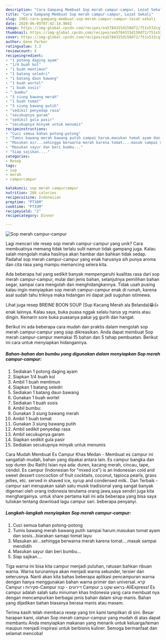 ```yaml
---
description: "Cara Gampang Membuat Sop merah campur-campur, Lezat Sekali"
title: "Cara Gampang Membuat Sop merah campur-campur, Lezat Sekali"
slug: 1901-cara-gampang-membuat-sop-merah-campur-campur-lezat-sekali
date: 2020-06-05T07:42:14.904Z
image: https://img-global.cpcdn.com/recipes/ea5784315d150d72/751x532cq70/sop-merah-campur-campur-foto-resep-utama.jpg
thumbnail: https://img-global.cpcdn.com/recipes/ea5784315d150d72/751x532cq70/sop-merah-campur-campur-foto-resep-utama.jpg
cover: https://img-global.cpcdn.com/recipes/ea5784315d150d72/751x532cq70/sop-merah-campur-campur-foto-resep-utama.jpg
author: Gene Parker
ratingvalue: 3.3
reviewcount: 4
recipeingredient:
- "1 potong daging ayam"
- "1/4 buah kol"
- "1 buah mentimun"
- "1 batang seledri"
- "1 batang daun bawang"
- "1 buah wortel"
- "1 buah sosis"
- " bumbu"
- "3 siung bawang merah"
- "1 buah tomat"
- "3 siung bawang putih"
- "sedikit penyedap rasa"
- "secukupnya garam"
- "sedikit gula pasir"
- "secukupnya minyak untuk menumis"
recipeinstructions:
- "Cuci semua bahan potong-potong"
- "Tumis bawang merah bawang putih sampai harum.masukan tomat ayam dan sosis...biarakan samapi tomat layu"
- "Masukan air...sehingga berwarna merah karena tomat....masak sampai mendidih"
- "Masukan sayur dan beri bumbu..."
- "Siap sajikan...."
categories:
- Resep
tags:
- sop
- merah
- campurcampur

katakunci: sop merah campurcampur 
nutrition: 266 calories
recipecuisine: Indonesian
preptime: "PT36M"
cooktime: "PT33M"
recipeyield: "2"
recipecategory: Dinner

---
```



![Sop merah campur-campur](https://img-global.cpcdn.com/recipes/ea5784315d150d72/751x532cq70/sop-merah-campur-campur-foto-resep-utama.jpg)

Lagi mencari ide resep sop merah campur-campur yang unik? Cara membuatnya memang tidak terlalu sulit namun tidak gampang juga. Kalau salah mengolah maka hasilnya akan hambar dan bahkan tidak sedap. Padahal sop merah campur-campur yang enak harusnya sih punya aroma dan cita rasa yang mampu memancing selera kita.

Ada beberapa hal yang sedikit banyak mempengaruhi kualitas rasa dari sop merah campur-campur, mulai dari jenis bahan, selanjutnya pemilihan bahan segar, sampai cara mengolah dan menghidangkannya. Tidak usah pusing kalau ingin menyiapkan sop merah campur-campur enak di rumah, karena asal sudah tahu triknya maka hidangan ini dapat jadi suguhan istimewa.

Lihat juga resep BREINE BOON SOUP (Sup Kacang Merah ala Belanda)😁👍 enak lainnya. Kalau saya, buka puasa nggak selalu harus yg manis atau dingin. Kemarin sore buka puasanya pakai yg gurih dan hangat.


Berikut ini ada beberapa cara mudah dan praktis dalam mengolah sop merah campur-campur yang siap dikreasikan. Anda dapat membuat Sop merah campur-campur memakai 15 bahan dan 5 tahap pembuatan. Berikut ini cara untuk menyiapkan hidangannya.

<!--inarticleads1-->

##### Bahan-bahan dan bumbu yang digunakan dalam menyiapkan Sop merah campur-campur:

1. Sediakan 1 potong daging ayam
1. Siapkan 1/4 buah kol
1. Ambil 1 buah mentimun
1. Siapkan 1 batang seledri
1. Sediakan 1 batang daun bawang
1. Gunakan 1 buah wortel
1. Sediakan 1 buah sosis
1. Ambil  bumbu:
1. Gunakan 3 siung bawang merah
1. Ambil 1 buah tomat
1. Gunakan 3 siung bawang putih
1. Ambil sedikit penyedap rasa
1. Ambil secukupnya garam
1. Siapkan sedikit gula pasir
1. Sediakan secukupnya minyak untuk menumis


Cara Mudah Membuat Es Campur Khas Medan - Membuat es campur ini sangatlah mudah, bahan yang dipakai antara lain. Es campur bangka dan sop duren (bu Ratih) Isian nya ada: duren, kacang merah, cincau, tape, cendol. Es campur (Indonesian for &#34;mixed ice&#34;) is an Indonesian cold and sweet dessert concoction of fruit cocktails, coconut, tapioca pearls, grass jellies, etc. served in shaved ice, syrup and condensed milk.. Dan Terbaik - campur sari merupakan salah satu musik tradisional yang sangat banyak digemari oleh orang indonesia terutama orang jawa,saya sendiri juga kita menghargainya. untuk share pertama kali ini ada beberapa yang bisa saya tuliskan tentang download lagu campur sari. beberapa penyanyi. 

<!--inarticleads2-->

##### Langkah-langkah menyiapkan Sop merah campur-campur:

1. Cuci semua bahan potong-potong
1. Tumis bawang merah bawang putih sampai harum.masukan tomat ayam dan sosis...biarakan samapi tomat layu
1. Masukan air...sehingga berwarna merah karena tomat....masak sampai mendidih
1. Masukan sayur dan beri bumbu...
1. Siap sajikan....


Tiga warna ini bisa kita campur menjadi puluhan, ratusan bahkan ribuan warna. Warna turunannya akan menjadi warna sekunder, tersier dan seterusnya. Nanti akan kita bahas beberapa aplikasi pencampuran warna dengan hanya menggunakan bahan warna primer dan universal. קרא Campur סקירות ו-Campur דירוגים - קנה Campur בראש שקט ב-AliExpress! Es campur adalah salah satu minuman khas Indonesia yang cara membuat nya dengan mencampurkan berbagai jenis bahan dalam sirup manis. Bahan yang dijadikan bahan biasanya berasa manis atau masam. 

Terima kasih telah membaca resep yang tim kami tampilkan di sini. Besar harapan kami, olahan Sop merah campur-campur yang mudah di atas dapat membantu Anda menyiapkan makanan yang menarik untuk keluarga/teman maupun menjadi inspirasi untuk berbisnis kuliner. Semoga bermanfaat dan selamat mencoba!

